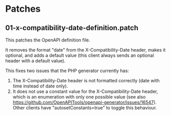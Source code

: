 # Patches

## 01-x-compatibility-date-definition.patch

This patches the OpenAPI definition file. 

It removes the format "date" from the X-Compatibility-Date header, makes it optional, and adds a
default value (this client always sends an optional header with a default value).

This fixes two issues that the PHP generator currently has:

1. The X-Compatibility-Date header is not formatted correctly (date with time instead of date only).
2. It does not use a constant value for the X-Compatibility-Date header, which is an enumeration with
   only one possible value (see also https://github.com/OpenAPITools/openapi-generator/issues/16547).
   Other clients have "autosetConstants=true" to toggle this behaviour.
